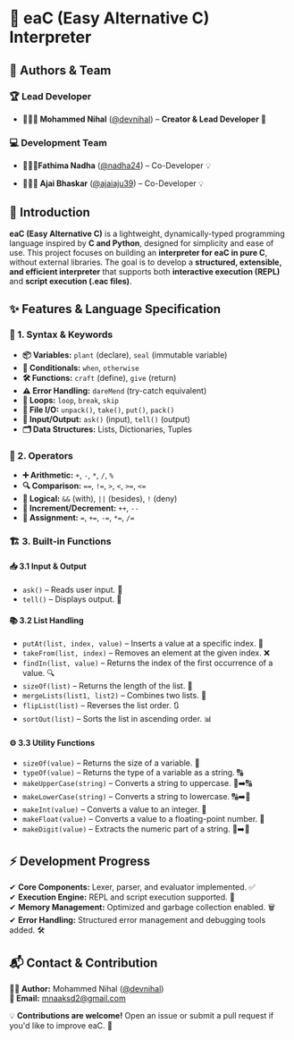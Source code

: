 # 🚀 eaC (Easy Alternative C) Interpreter  

## 👥 Authors & Team  

### 🏆 Lead Developer  
- **👨🏻‍💻 Mohammed Nihal** ([@devnihal](https://github.com/devnihal)) – **Creator & Lead Developer** 🚀  

### 💻 Development Team  
-  **👩🏻‍💻Fathima Nadha** ([@nadha24](https://github.com/nadha24)) – Co-Developer 💡

-  **🧑🏻‍💻 Ajai Bhaskar** ([@ajaiaju39](https://github.com/ajaiaju39)) – Co-Developer 💡  


## 📌 Introduction  

**eaC (Easy Alternative C)** is a lightweight, dynamically-typed programming language inspired by **C and Python**, designed for simplicity and ease of use. This project focuses on building an **interpreter for eaC in pure C**, without external libraries. The goal is to develop a **structured, extensible, and efficient interpreter** that supports both **interactive execution (REPL)** and **script execution (.eac files)**.

## ✨ Features & Language Specification  

### 📝 1. Syntax & Keywords  

- **📦 Variables:** `plant` (declare), `seal` (immutable variable)  
- **🔄 Conditionals:** `when`, `otherwise`  
- **🛠️ Functions:** `craft` (define), `give` (return)  
- **⚠️ Error Handling:** `dareMend` (try-catch equivalent)  
- **🔁 Loops:** `loop`, `break`, `skip`  
- **📂 File I/O:** `unpack()`, `take()`, `put()`, `pack()`  
- **📢 Input/Output:** `ask()` (input), `tell()` (output)  
- **🗂️ Data Structures:** Lists, Dictionaries, Tuples  

### 🔢 2. Operators  

- **➕ Arithmetic:** `+`, `-`, `*`, `/`, `%`  
- **🔍 Comparison:** `==`, `!=`, `>`, `<`, `>=`, `<=`  
- **🔗 Logical:** `&&` (with), `||` (besides), `!` (deny)  
- **🔼 Increment/Decrement:** `++`, `--`  
- **📝 Assignment:** `=`, `+=`, `-=`, `*=`, `/=`  

### 🏗️ 3. Built-in Functions  

#### 📥 3.1 Input & Output  

- `ask()` – Reads user input. 📝  
- `tell()` – Displays output. 📢  

#### 📚 3.2 List Handling  

- `putAt(list, index, value)` – Inserts a value at a specific index. 🔢  
- `takeFrom(list, index)` – Removes an element at the given index. ❌  
- `findIn(list, value)` – Returns the index of the first occurrence of a value. 🔍  
- `sizeOf(list)` – Returns the length of the list. 📏  
- `mergeLists(list1, list2)` – Combines two lists. 🔄  
- `flipList(list)` – Reverses the list order. 🔃  
- `sortOut(list)` – Sorts the list in ascending order. 📊  

#### ⚙️ 3.3 Utility Functions  

- `sizeOf(value)` – Returns the size of a variable. 📏  
- `typeOf(value)` – Returns the type of a variable as a string. 🔠  
- `makeUpperCase(string)` – Converts a string to uppercase. 🔡➡️🔠  
- `makeLowerCase(string)` – Converts a string to lowercase. 🔠➡️🔡  
- `makeInt(value)` – Converts a value to an integer. 🔢  
- `makeFloat(value)` – Converts a value to a floating-point number. 🌊  
- `makeDigit(value)` – Extracts the numeric part of a string. 🔣➡️🔢  

## ⚡ Development Progress  

✔ **Core Components:** Lexer, parser, and evaluator implemented. ✅  
✔ **Execution Engine:** REPL and script execution supported. 📜  
✔ **Memory Management:** Optimized and garbage collection enabled. 🗑️  
✔ **Error Handling:** Structured error management and debugging tools added. 🛠️  

## 📬 Contact & Contribution  

**👨‍💻 Author:** Mohammed Nihal ([@devnihal](https://github.com/devnihal))  
**📧 Email:** [mnaaksd2@gmail.com](mailto:mnaaksd2@gmail.com)  

💡 **Contributions are welcome!** Open an issue or submit a pull request if you'd like to improve eaC. 🚀
